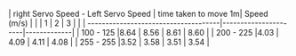


| right Servo Speed - Left Servo Speed | time taken to move 1m| Speed (m/s) |
|                                      |   1  |   2  |   3    |             |
| -------------------------------------|----------------------|-------------|
|               100 - 125              |8.64  | 8.56 | 8.61   |    8.60     |
|               200 - 225              |4.03  | 4.09 | 4.11   |    4.08     |
|               255 - 255              |3.52  | 3.58 | 3.51   |    3.54     |
